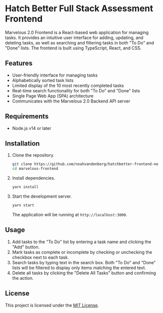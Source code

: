 # Hatch Better Full Stack Assessment Frontend

Marvelous 2.0 Frontend is a React-based web application for managing tasks. It provides an intuitive user interface for adding, updating, and deleting tasks, as well as searching and filtering tasks in both "To Do" and "Done" lists. The frontend is built using TypeScript, React, and CSS.

## Features

- User-friendly interface for managing tasks
- Alphabetically sorted task lists
- Limited display of the 10 most recently completed tasks
- Real-time search functionality for both "To Do" and "Done" lists
- Single Page Web App (SPA) architecture
- Communicates with the Marvelous 2.0 Backend API server

## Requirements

- Node.js v14 or later

## Installation

1. Clone the repository.

   ```bash
   git clone https://github.com/noahvandenberg/hatchbetter-frontend-next.git
   cd marvelous-frontend
   ```

2. Install dependencies.

   ```bash
   yarn install
   ```

3. Start the development server.

   ```bash
   yarn start
   ```

   The application will be running at `http://localhost:3000`.

## Usage

1. Add tasks to the "To Do" list by entering a task name and clicking the "Add" button.
2. Mark tasks as complete or incomplete by checking or unchecking the checkbox next to each task.
3. Search tasks by typing text in the search box. Both "To Do" and "Done" lists will be filtered to display only items matching the entered text.
4. Delete all tasks by clicking the "Delete All Tasks" button and confirming the action.

## License

This project is licensed under the [MIT License](https://opensource.org/licenses/MIT).
